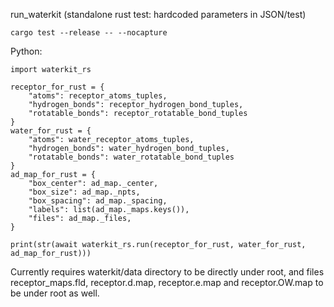 run_waterkit (standalone rust test: hardcoded parameters in JSON/test)

```
cargo test --release -- --nocapture
```

Python:

```
import waterkit_rs

receptor_for_rust = {
    "atoms": receptor_atoms_tuples,
    "hydrogen_bonds": receptor_hydrogen_bond_tuples,
    "rotatable_bonds": receptor_rotatable_bond_tuples
}
water_for_rust = {
    "atoms": water_receptor_atoms_tuples,
    "hydrogen_bonds": water_hydrogen_bond_tuples,
    "rotatable_bonds": water_rotatable_bond_tuples
}
ad_map_for_rust = {
    "box_center": ad_map._center,
    "box_size": ad_map._npts,
    "box_spacing": ad_map._spacing,
    "labels": list(ad_map._maps.keys()),
    "files": ad_map._files,
}

print(str(await waterkit_rs.run(receptor_for_rust, water_for_rust, ad_map_for_rust)))
```

Currently requires waterkit/data directory to be directly under root, and files receptor_maps.fld, receptor.d.map, receptor.e.map and receptor.OW.map to be under root as well.
